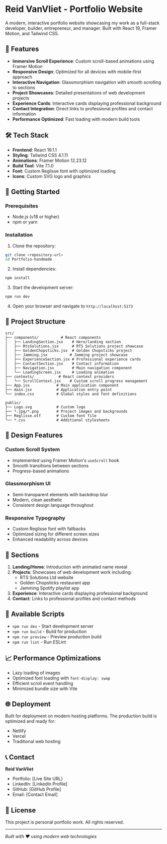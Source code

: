 # Reid VanVliet - Portfolio Website

A modern, interactive portfolio website showcasing my work as a full-stack developer, builder, entrepreneur, and manager. Built with React 19, Framer Motion, and Tailwind CSS.

## 🌟 Features

- **Immersive Scroll Experience**: Custom scroll-based animations using Framer Motion
- **Responsive Design**: Optimized for all devices with mobile-first approach
- **Interactive Navigation**: Glassmorphism navigation with smooth scrolling to sections
- **Project Showcases**: Detailed presentations of web development projects
- **Experience Cards**: Interactive cards displaying professional background
- **Contact Integration**: Direct links to professional profiles and contact information
- **Performance Optimized**: Fast loading with modern build tools

## 🛠️ Tech Stack

- **Frontend**: React 19.1.1
- **Styling**: Tailwind CSS 4.1.11
- **Animations**: Framer Motion 12.23.12
- **Build Tool**: Vite 7.1.0
- **Font**: Custom Reglisse font with optimized loading
- **Icons**: Custom SVG logo and graphics

## 🚀 Getting Started

### Prerequisites

- Node.js (v18 or higher)
- npm or yarn

### Installation

1. Clone the repository:
```bash
git clone <repository-url>
cd Portfolio-handmade
```

2. Install dependencies:
```bash
npm install
```

3. Start the development server:
```bash
npm run dev
```

4. Open your browser and navigate to `http://localhost:5173`

## 📁 Project Structure

```
src/
├── components/          # React components
│   ├── LandingSection.jsx    # Hero/landing section
│   ├── RtsSolutions.jsx      # RTS Solutions project showcase
│   ├── GoldenChopsticks.jsx  # Golden Chopsticks project
│   ├── Jamming.jsx          # Jamming project showcase
│   ├── ExperienceSection.jsx # Professional experience cards
│   ├── ContactSection.jsx    # Contact information
│   ├── Navigation.jsx        # Main navigation component
│   └── LoadingScreen.jsx     # Loading animation
├── contexts/           # React context providers
│   └── ScrollContext.jsx    # Custom scroll progress management
├── App.jsx            # Main application component
├── main.jsx           # Application entry point
└── index.css          # Global styles and font definitions

public/
├── Logo.svg           # Custom logo
├── *.jpg/*.png        # Project images and backgrounds
├── Reglisse.otf       # Custom font file
└── *.css              # Additional stylesheets
```

## 🎨 Design Features

### Custom Scroll System
- Implemented using Framer Motion's `useScroll` hook
- Smooth transitions between sections
- Progress-based animations

### Glassmorphism UI
- Semi-transparent elements with backdrop blur
- Modern, clean aesthetic
- Consistent design language throughout

### Responsive Typography
- Custom Reglisse font with fallbacks
- Optimized sizing for different screen sizes
- Enhanced readability across devices

## 📱 Sections

1. **Landing/Home**: Introduction with animated name reveal
2. **Projects**: Showcases of web development work including:
   - RTS Solutions Ltd website
   - Golden Chopsticks restaurant app
   - Jamming Spotify playlist app
3. **Experience**: Interactive cards displaying professional background
4. **Contact**: Links to professional profiles and contact methods

## 🔧 Available Scripts

- `npm run dev` - Start development server
- `npm run build` - Build for production
- `npm run preview` - Preview production build
- `npm run lint` - Run ESLint

## 📈 Performance Optimizations

- Lazy loading of images
- Optimized font loading with `font-display: swap`
- Efficient scroll event handling
- Minimized bundle size with Vite

## 🌐 Deployment

Built for deployment on modern hosting platforms. The production build is optimized and ready for:
- Netlify
- Vercel
- Traditional web hosting

## 📞 Contact

**Reid VanVliet**
- Portfolio: [Live Site URL]
- LinkedIn: [LinkedIn Profile]
- GitHub: [GitHub Profile]
- Email: [Contact Email]

## 📄 License

This project is personal portfolio work. All rights reserved.

---

*Built with ❤️ using modern web technologies*